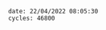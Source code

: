 

                date: 22/04/2022 08:05:30
                cycles: 46800

                         